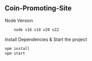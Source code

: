 
## Coin-Promoting-Site

Node Version
```sh
    node v16 v18 v20 v22
```

Install Dependencies & Start the project

```sh
npm install
npm start
```


